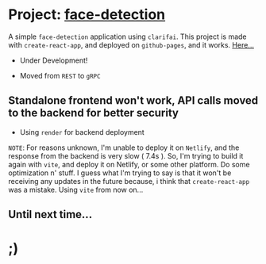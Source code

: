 # Project: [face-detection](https://github.com/skywalkerSam/face-detection)

A simple `face-detection` application using `clarifai`. This project is made with `create-react-app`, and deployed on `github-pages`, and it works. [Here...](https://skywalkersam.github.io/face-detection/)


- Under Development!

- Moved from `REST` to `gRPC`


## Standalone frontend won't work, API calls moved to the backend for better security

- Using `render` for backend deployment


`NOTE`: For reasons unknown, I'm unable to deploy it on `Netlify`, and the response from the backend is very slow ( 7.4s ). So, I'm trying to build it again with `vite`, and deploy it on Netlify, or some other platform. Do some optimization n' stuff. I guess what I'm trying to say is that it won't be receiving any updates in the future because, i think that `create-react-app` was a mistake. Using `vite` from now on...
## Until next time...

# ;)

